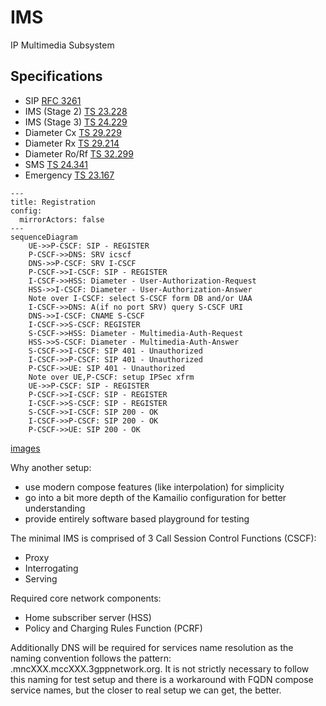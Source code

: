 # IMS
IP Multimedia Subsystem

## Specifications
- SIP [RFC 3261](https://www.rfc-editor.org/rfc/rfc3261.html)
- IMS (Stage 2) [TS 23.228](https://www.etsi.org/deliver/etsi_ts/123200_123299/123228/18.07.00_60/ts_123228v180700p.pdf)
- IMS (Stage 3) [TS 24.229](https://www.etsi.org/deliver/etsi_ts/124200_124299/124229/18.06.00_60/ts_124229v180600p.pdf)
- Diameter Cx [TS 29.229](https://www.etsi.org/deliver/etsi_ts/129200_129299/129229/18.01.00_60/ts_129229v180100p.pdf)
- Diameter Rx [TS 29.214](https://www.etsi.org/deliver/etsi_ts/129200_129299/129214/18.03.00_60/ts_129214v180300p.pdf)
- Diameter Ro/Rf [TS 32.299](https://www.etsi.org/deliver/etsi_ts/132200_132299/132299/18.00.00_60/ts_132299v180000p.pdf)
- SMS [TS 24.341](https://www.etsi.org/deliver/etsi_ts/124300_124399/124341/18.00.00_60/ts_124341v180000p.pdf)
- Emergency [TS 23.167](https://www.etsi.org/deliver/etsi_ts/123100_123199/123167/18.02.00_60/ts_123167v180200p.pdf)

```mermaid
---
title: Registration
config:
  mirrorActors: false
---
sequenceDiagram
    UE->>P-CSCF: SIP - REGISTER
    P-CSCF->>DNS: SRV icscf
    DNS->>P-CSCF: SRV I-CSCF
    P-CSCF->>I-CSCF: SIP - REGISTER
    I-CSCF->>HSS: Diameter - User-Authorization-Request
    HSS->>I-CSCF: Diameter - User-Authorization-Answer
    Note over I-CSCF: select S-CSCF form DB and/or UAA
    I-CSCF->>DNS: A(if no port SRV) query S-CSCF URI
    DNS->>I-CSCF: CNAME S-CSCF
    I-CSCF->>S-CSCF: REGISTER
    S-CSCF->>HSS: Diameter - Multimedia-Auth-Request
    HSS->>S-CSCF: Diameter - Multimedia-Auth-Answer
    S-CSCF->>I-CSCF: SIP 401 - Unauthorized
    I-CSCF->>P-CSCF: SIP 401 - Unauthorized
    P-CSCF->>UE: SIP 401 - Unauthorized
    Note over UE,P-CSCF: setup IPSec xfrm
    UE->>P-CSCF: SIP - REGISTER
    P-CSCF->>I-CSCF: SIP - REGISTER
    I-CSCF->>S-CSCF: SIP - REGISTER
    S-CSCF->>I-CSCF: SIP 200 - OK
    I-CSCF->>P-CSCF: SIP 200 - OK
    P-CSCF->>UE: SIP 200 - OK

```

[images](doc/images.md)

Why another setup:
- use modern compose features (like interpolation) for simplicity
- go into a bit more depth of the Kamailio configuration for better understanding
- provide entirely software based playground for testing

The minimal IMS is comprised of 3 Call Session Control Functions (CSCF):
- Proxy
- Interrogating
- Serving

Required core network components:
- Home subscriber server (HSS)
- Policy and Charging Rules Function (PCRF)

Additionally DNS will be required for services name resolution as the naming convention follows the pattern: <service>.mncXXX.mccXXX.3gppnetwork.org. It is not strictly necessary to follow this naming for test setup and there is a workaround with FQDN compose service names, but the closer to real setup we can get, the better.
